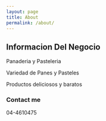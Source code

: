 ```yaml
---
layout: page
title: About
permalink: /about/
---
```


## Informacion Del Negocio

Panaderia y Pasteleria


Variedad de Panes y Pasteles

Productos deliciosos y baratos

### Contact me

04-4610475


